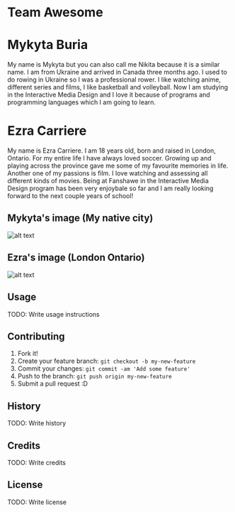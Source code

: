 # Team Awesome

# Mykyta Buria

My name is Mykyta but you can also call me Nikita because it is a similar name. I am from Ukraine and arrived in Canada three months ago. I used to do rowing in Ukraine so I was a professional rower. I like watching anime, different series and films, I like basketball and volleyball. Now I am studying in the Interactive Media Design and I love it because of programs and programming languages which I am going to learn.  

# Ezra Carriere

My name is Ezra Carriere. I am 18 years old, born and raised in London, Ontario. For my entire life I have always loved soccer. Growing up and playing across the province gave me some of my favourite memories in life. Another one of my passions is film. I love watching and assessing all different kinds of movies. Being at Fanshawe in the Interactive Media Design program has been very enjoybale so far and I am really looking forward to the next couple years of school!

## Mykyta's image (My native city)
![alt text](https://tw-job-site-cms-service-production.s3.eu-central-1.amazonaws.com/app/uploads/2019/12/received-462006441119130-1.jpeg "My native city")

## Ezra's image (London Ontario)
![alt text](https://www.google.com/url?sa=i&url=https%3A%2F%2Fwww.londonontariorealestate.com%2Flondon-ontario-real-estate.php&psig=AOvVaw1qTnNFI8WHHLPC04O93PHm&ust=1664754361231000&source=images&cd=vfe&ved=0CAwQjRxqFwoTCNDQk7abwPoCFQAAAAAdAAAAABAJ "London Ontario")

## Usage

TODO: Write usage instructions

## Contributing

1. Fork it!
2. Create your feature branch: `git checkout -b my-new-feature`
3. Commit your changes: `git commit -am 'Add some feature'`
4. Push to the branch: `git push origin my-new-feature`
5. Submit a pull request :D

## History

TODO: Write history

## Credits

TODO: Write credits

## License

TODO: Write license